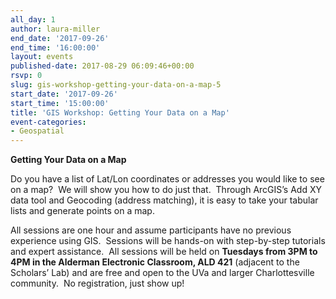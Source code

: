 ```yaml
---
all_day: 1
author: laura-miller
end_date: '2017-09-26'
end_time: '16:00:00'
layout: events
published-date: 2017-08-29 06:09:46+00:00
rsvp: 0
slug: gis-workshop-getting-your-data-on-a-map-5
start_date: '2017-09-26'
start_time: '15:00:00'
title: 'GIS Workshop: Getting Your Data on a Map'
event-categories:
- Geospatial
---
```


**Getting Your Data on a Map**

Do you have a list of Lat/Lon coordinates or addresses you would like to see on a map?  We will show you how to do just that.  Through ArcGIS’s Add XY data tool and Geocoding (address matching), it is easy to take your tabular lists and generate points on a map.

All sessions are one hour and assume participants have no previous experience using GIS.  Sessions will be hands-on with step-by-step tutorials and expert assistance.  All sessions will be held on **Tuesdays from 3PM to 4PM in the Alderman Electronic Classroom, ALD 421** (adjacent to the Scholars’ Lab) and are free and open to the UVa and larger Charlottesville community.  No registration, just show up!
